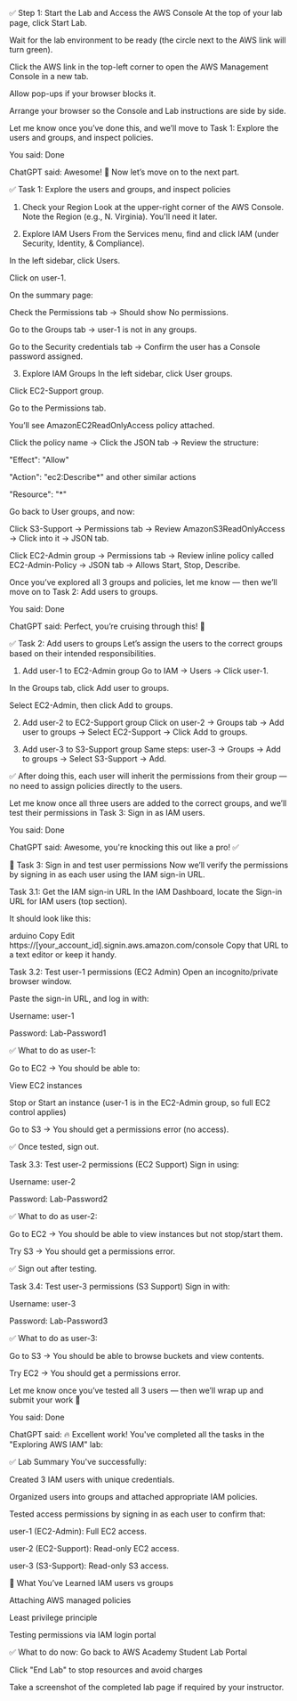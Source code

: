 ✅ Step 1: Start the Lab and Access the AWS Console
At the top of your lab page, click Start Lab.

Wait for the lab environment to be ready (the circle next to the AWS link will turn green).

Click the AWS link in the top-left corner to open the AWS Management Console in a new tab.

Allow pop-ups if your browser blocks it.

Arrange your browser so the Console and Lab instructions are side by side.

Let me know once you’ve done this, and we’ll move to Task 1: Explore the users and groups, and inspect policies.







You said:
Done


ChatGPT said:
Awesome! 👏 Now let’s move on to the next part.

✅ Task 1: Explore the users and groups, and inspect policies
1. Check your Region
Look at the upper-right corner of the AWS Console. Note the Region (e.g., N. Virginia). You'll need it later.

2. Explore IAM Users
From the Services menu, find and click IAM (under Security, Identity, & Compliance).

In the left sidebar, click Users.

Click on user-1.

On the summary page:

Check the Permissions tab → Should show No permissions.

Go to the Groups tab → user-1 is not in any groups.

Go to the Security credentials tab → Confirm the user has a Console password assigned.

3. Explore IAM Groups
In the left sidebar, click User groups.

Click EC2-Support group.

Go to the Permissions tab.

You’ll see AmazonEC2ReadOnlyAccess policy attached.

Click the policy name → Click the JSON tab → Review the structure:

"Effect": "Allow"

"Action": "ec2:Describe*" and other similar actions

"Resource": "*"

Go back to User groups, and now:

Click S3-Support → Permissions tab → Review AmazonS3ReadOnlyAccess → Click into it → JSON tab.

Click EC2-Admin group → Permissions tab → Review inline policy called EC2-Admin-Policy → JSON tab → Allows Start, Stop, Describe.

Once you’ve explored all 3 groups and policies, let me know — then we’ll move on to Task 2: Add users to groups.







You said:
Done


ChatGPT said:
Perfect, you’re cruising through this! 🚀

✅ Task 2: Add users to groups
Let’s assign the users to the correct groups based on their intended responsibilities.

1. Add user-1 to EC2-Admin group
Go to IAM → Users → Click user-1.

In the Groups tab, click Add user to groups.

Select EC2-Admin, then click Add to groups.

2. Add user-2 to EC2-Support group
Click on user-2 → Groups tab → Add user to groups → Select EC2-Support → Click Add to groups.

3. Add user-3 to S3-Support group
Same steps: user-3 → Groups → Add to groups → Select S3-Support → Add.

✅ After doing this, each user will inherit the permissions from their group — no need to assign policies directly to the users.

Let me know once all three users are added to the correct groups, and we’ll test their permissions in Task 3: Sign in as IAM users.







You said:
Done


ChatGPT said:
Awesome, you're knocking this out like a pro! ✅

🧪 Task 3: Sign in and test user permissions
Now we’ll verify the permissions by signing in as each user using the IAM sign-in URL.

Task 3.1: Get the IAM sign-in URL
In the IAM Dashboard, locate the Sign-in URL for IAM users (top section).

It should look like this:

arduino
Copy
Edit
https://[your_account_id].signin.aws.amazon.com/console
Copy that URL to a text editor or keep it handy.

Task 3.2: Test user-1 permissions (EC2 Admin)
Open an incognito/private browser window.

Paste the sign-in URL, and log in with:

Username: user-1

Password: Lab-Password1

✅ What to do as user-1:

Go to EC2 → You should be able to:

View EC2 instances

Stop or Start an instance
(user-1 is in the EC2-Admin group, so full EC2 control applies)

Go to S3 → You should get a permissions error (no access).

✅ Once tested, sign out.

Task 3.3: Test user-2 permissions (EC2 Support)
Sign in using:

Username: user-2

Password: Lab-Password2

✅ What to do as user-2:

Go to EC2 → You should be able to view instances but not stop/start them.

Try S3 → You should get a permissions error.

✅ Sign out after testing.

Task 3.4: Test user-3 permissions (S3 Support)
Sign in with:

Username: user-3

Password: Lab-Password3

✅ What to do as user-3:

Go to S3 → You should be able to browse buckets and view contents.

Try EC2 → You should get a permissions error.

Let me know once you’ve tested all 3 users — then we’ll wrap up and submit your work 💪







You said:
Done


ChatGPT said:
🔥 Excellent work! You've completed all the tasks in the "Exploring AWS IAM" lab:

✅ Lab Summary
You've successfully:

Created 3 IAM users with unique credentials.

Organized users into groups and attached appropriate IAM policies.

Tested access permissions by signing in as each user to confirm that:

user-1 (EC2-Admin): Full EC2 access.

user-2 (EC2-Support): Read-only EC2 access.

user-3 (S3-Support): Read-only S3 access.

🧠 What You’ve Learned
IAM users vs groups

Attaching AWS managed policies

Least privilege principle

Testing permissions via IAM login portal

✅ What to do now:
Go back to AWS Academy Student Lab Portal

Click "End Lab" to stop resources and avoid charges

Take a screenshot of the completed lab page if required by your instructor.